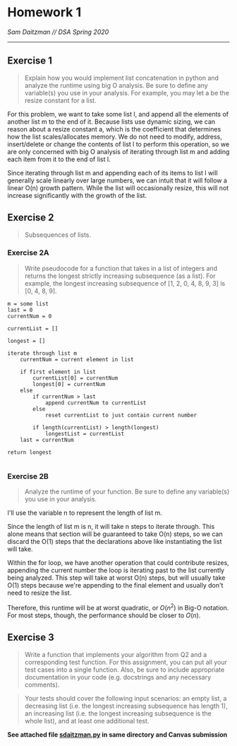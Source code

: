# Homework 1
*Sam Daitzman // DSA Spring 2020*

---------------------------------

## Exercise 1
> Explain how you would implement list concatenation in python and analyze the runtime using big O analysis. Be sure to define any variable(s) you use in your analysis. For example, you may let a be the resize constant for a list.

For this problem, we want to take some list l, and append all the elements of another list m to the end of it. Because lists use dynamic sizing, we can reason about a resize constant a, which is the coefficient that determines how the list scales/allocates memory. We do not need to modify, address, insert/delete or change the contents of list l to perform this operation, so we are only concerned with big O analysis of iterating through list m and adding each item from it to the end of list l.

Since iterating through list m and appending each of its items to list l will generally scale linearly over large numbers, we can intuit that it will follow a linear O(n) growth pattern. While the list will occasionally resize, this will not increase significantly with the growth of the list.

## Exercise 2
> Subsequences of lists.

### Exercise 2A
> Write pseudocode for a function that takes in a list of integers and returns the longest strictly increasing subsequence (as a list). For example, the longest increasing subsequence of [1, 2, 0, 4, 8, 9, 3] is [0, 4, 8, 9].

```
m = some list
last = 0
currentNum = 0

currentList = []

longest = []

iterate through list m
    currentNum = current element in list

    if first element in list
        currentList[0] = currentNum
        longest[0] = currentNum
    else
        if currentNum > last
            append currentNum to currentList
        else
            reset currentList to just contain current number

        if length(currentList) > length(longest)
            longestList = currentList
    last = currentNum

return longest
    
```

### Exercise 2B
> Analyze the runtime of your function. Be sure to define any variable(s) you use in your analysis.

I'll use the variable n to represent the length of list m.

Since the length of list m is n, it will take n steps to iterate through. This alone means that section will be guaranteed to take O(n) steps, so we can discard the O(1) steps that the declarations above like instantiating the list will take.

Within the for loop, we have another operation that could contribute resizes, appending the current number the loop is iterating past to the list currently being analyzed. This step will take at worst O(n) steps, but will usually take O(1) steps because we're appending to the final element and usually don't need to resize the list.

Therefore, this runtime will be at worst quadratic, or $O(n^2)$ in Big-O notation. For most steps, though, the performance should be closer to $O(n)$.

## Exercise 3
> Write a function that implements your algorithm from Q2 and a corresponding test function. For this assignment, you can put all your test cases into a single function. Also, be sure to include appropriate documentation in your code (e.g. docstrings and any necessary comments).

> Your tests should cover the following input scenarios: an empty list, a decreasing list (i.e. the longest increasing subsequence has length 1), an increasing list (i.e. the longest increasing subsequence is the whole list), and at least one additional test.

**See attached file [sdaitzman.py](https://github.com/sdaitzman/DSA2020/blob/master/Week%201/sdaitzman.py) in same directory and Canvas submission**